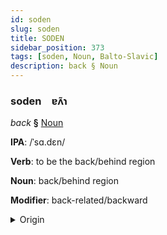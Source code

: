 ```yaml
---
id: soden
slug: soden
title: SODEN
sidebar_position: 373
tags: [soden, Noun, Balto-Slavic]
description: back § Noun
---
```


### soden&emsp;<span kind="abugida">ɐʌ̃ɿ</span>

*back* **§** [Noun](../../tags/Noun)

**IPA**: /ˈsɑ.dɛn/

**Verb**: to be the back/behind region

**Noun**: back/behind region

**Modifier**: back-related/backward

<details>
    <summary>Origin</summary>
    Macedonian заден zaden [ˈzadɛn]<br/>
    <em>Balto-Slavic Language Family</em>
</details>
